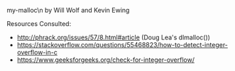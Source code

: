 my-malloc\n
by Will Wolf and Kevin Ewing

Resources Consulted:
- http://phrack.org/issues/57/8.html#article (Doug Lea's dlmalloc())
- https://stackoverflow.com/questions/55468823/how-to-detect-integer-overflow-in-c
- https://www.geeksforgeeks.org/check-for-integer-overflow/
